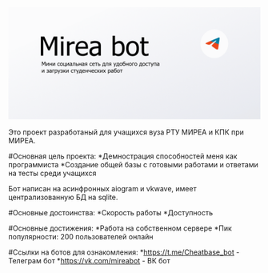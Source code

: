 ![GitHub Banner](./assets/wrapper_for_github.png)

Это проект разработаный для учащихся вуза РТУ МИРЕА и КПК при МИРЕА.

#Основная цель проекта:
*Демнострация способностей меня как программиста
*Создание общей базы с готовыми работами и ответами на тесты среди учащихся


Бот написан на асинфронных aiogram и vkwave, имеет централизованную БД на sqlite.

#Основные достоинства:
*Скорость работы
*Доступность 


#Основные достижения:
*Работа на собственном сервере
*Пик популярности: 200 пользователей онлайн


#Ссылки на ботов для ознакомления:
*https://t.me/Cheatbase_bot - Телеграм бот
*https://vk.com/mireabot    - ВК бот

